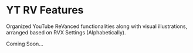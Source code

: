 # YT RV Features

Organized YouTube ReVanced functionalities along with visual illustrations, arranged based on RVX Settings (Alphabetically).

Coming Soon...